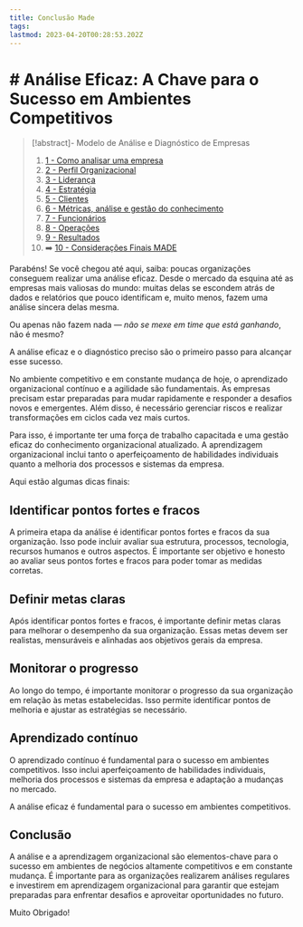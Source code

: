 ```yaml
---
title: Conclusão Made
tags: 
lastmod: 2023-04-20T00:28:53.202Z
---
```

# # Análise Eficaz: A Chave para o Sucesso em Ambientes Competitivos

> [!abstract]- Modelo de Análise e Diagnóstico de Empresas 
> 
>1. [1 - Como analisar uma empresa](1%20-%20Como%20analisar%20uma%20empresa.md)
>2. [2 - Perfil Organizacional](2%20-%20Perfil%20Organizacional.md)
>3. [3 - Liderança](3%20-%20Liderança.md)
>4. [4 - Estratégia](4%20-%20Estratégia.md)
>5. [5 - Clientes](5%20-%20Clientes.md)
>6. [6 - Métricas, análise e gestão do conhecimento](6%20-%20Métricas,%20análise%20e%20gestão%20do%20conhecimento.md)
>7. [7 - Funcionários](7%20-%20Funcionários.md)
>8. [8 - Operações](8%20-%20Operações.md)
>9. [9 - Resultados](9%20-%20Resultados.md)
>10. ➡️ [10 - Considerações Finais MADE](10%20-%20Considerações%20Finais%20MADE.md)

Parabéns! Se você chegou até aqui, saiba: poucas organizações conseguem realizar uma análise eficaz. Desde o mercado da esquina até as empresas mais valiosas do mundo: muitas delas se escondem atrás de dados e relatórios que pouco identificam e, muito menos, fazem uma análise sincera delas mesma. 

Ou apenas não fazem nada — *não se mexe em time que está ganhando*, não é mesmo?

A análise eficaz e o diagnóstico preciso são o primeiro passo para alcançar esse sucesso.

No ambiente competitivo e em constante mudança de hoje, o aprendizado organizacional contínuo e a agilidade são fundamentais. As empresas precisam estar preparadas para mudar rapidamente e responder a desafios novos e emergentes. Além disso, é necessário gerenciar riscos e realizar transformações em ciclos cada vez mais curtos.

Para isso, é importante ter uma força de trabalho capacitada e uma gestão eficaz do conhecimento organizacional atualizado. A aprendizagem organizacional inclui tanto o aperfeiçoamento de habilidades individuais quanto a melhoria dos processos e sistemas da empresa.

Aqui estão algumas dicas finais:

## Identificar pontos fortes e fracos

A primeira etapa da análise é identificar pontos fortes e fracos da sua organização. Isso pode incluir avaliar sua estrutura, processos, tecnologia, recursos humanos e outros aspectos. É importante ser objetivo e honesto ao avaliar seus pontos fortes e fracos para poder tomar as medidas corretas.

## Definir metas claras

Após identificar pontos fortes e fracos, é importante definir metas claras para melhorar o desempenho da sua organização. Essas metas devem ser realistas, mensuráveis e alinhadas aos objetivos gerais da empresa.

## Monitorar o progresso

Ao longo do tempo, é importante monitorar o progresso da sua organização em relação às metas estabelecidas. Isso permite identificar pontos de melhoria e ajustar as estratégias se necessário.

## Aprendizado contínuo

O aprendizado contínuo é fundamental para o sucesso em ambientes competitivos. Isso inclui aperfeiçoamento de habilidades individuais, melhoria dos processos e sistemas da empresa e adaptação a mudanças no mercado.

A análise eficaz é fundamental para o sucesso em ambientes competitivos. 

## Conclusão

A análise e a aprendizagem organizacional são elementos-chave para o sucesso em ambientes de negócios altamente competitivos e em constante mudança. É importante para as organizações realizarem análises regulares e investirem em aprendizagem organizacional para garantir que estejam preparadas para enfrentar desafios e aproveitar oportunidades no futuro.

Muito Obrigado!